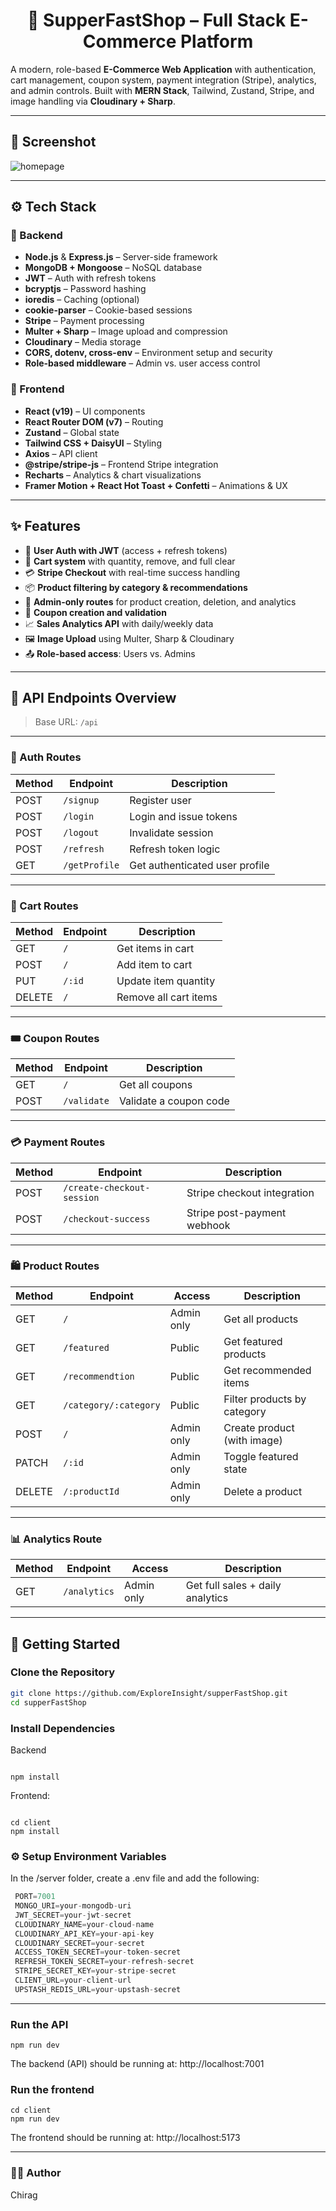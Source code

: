 <h1 align='center'> 🛒 SupperFastShop – Full Stack E-Commerce Platform</h1>

A modern, role-based **E-Commerce Web Application** with authentication, cart management, coupon system, payment integration (Stripe), analytics, and admin controls. Built with **MERN Stack**, Tailwind, Zustand, Stripe, and image handling via **Cloudinary + Sharp**.

---

## 📸 Screenshot

![homepage](/client/public/homepage.jpeg)

---

## ⚙️ Tech Stack

### 🧱 Backend
- **Node.js** & **Express.js** – Server-side framework
- **MongoDB + Mongoose** – NoSQL database
- **JWT** – Auth with refresh tokens
- **bcryptjs** – Password hashing
- **ioredis** – Caching (optional)
- **cookie-parser** – Cookie-based sessions
- **Stripe** – Payment processing
- **Multer + Sharp** – Image upload and compression
- **Cloudinary** – Media storage
- **CORS, dotenv, cross-env** – Environment setup and security
- **Role-based middleware** – Admin vs. user access control

### 🎨 Frontend
- **React (v19)** – UI components
- **React Router DOM (v7)** – Routing
- **Zustand** – Global state
- **Tailwind CSS + DaisyUI** – Styling
- **Axios** – API client
- **@stripe/stripe-js** – Frontend Stripe integration
- **Recharts** – Analytics & chart visualizations
- **Framer Motion + React Hot Toast + Confetti** – Animations & UX

---

## ✨ Features

- 🔐 **User Auth with JWT** (access + refresh tokens)
- 🛒 **Cart system** with quantity, remove, and full clear
- 💳 **Stripe Checkout** with real-time success handling
- 📦 **Product filtering by category & recommendations**
- 🎯 **Admin-only routes** for product creation, deletion, and analytics
- 🎉 **Coupon creation and validation**
- 📈 **Sales Analytics API** with daily/weekly data
- 🖼️ **Image Upload** using Multer, Sharp & Cloudinary
- 📤 **Role-based access**: Users vs. Admins

---

## 🔌 API Endpoints Overview

> Base URL: `/api`

---

### 🔑 Auth Routes

| Method | Endpoint         | Description             |
|--------|------------------|-------------------------|
| POST   | `/signup`        | Register user           |
| POST   | `/login`         | Login and issue tokens  |
| POST   | `/logout`        | Invalidate session      |
| POST   | `/refresh`       | Refresh token logic     |
| GET    | `/getProfile`    | Get authenticated user profile |

---

### 🛒 Cart Routes

| Method | Endpoint         | Description                |
|--------|------------------|----------------------------|
| GET    | `/`              | Get items in cart          |
| POST   | `/`              | Add item to cart           |
| PUT    | `/:id`           | Update item quantity       |
| DELETE | `/`              | Remove all cart items      |

---

### 🎟️ Coupon Routes

| Method | Endpoint         | Description             |
|--------|------------------|-------------------------|
| GET    | `/`              | Get all coupons         |
| POST   | `/validate`      | Validate a coupon code  |

---

### 💳 Payment Routes

| Method | Endpoint                      | Description                   |
|--------|-------------------------------|-------------------------------|
| POST   | `/create-checkout-session`    | Stripe checkout integration   |
| POST   | `/checkout-success`           | Stripe post-payment webhook   |

---

### 🛍️ Product Routes

| Method | Endpoint                    | Access       | Description                     |
|--------|-----------------------------|--------------|---------------------------------|
| GET    | `/`                         | Admin only   | Get all products                |
| GET    | `/featured`                | Public       | Get featured products           |
| GET    | `/recommendtion`           | Public       | Get recommended items           |
| GET    | `/category/:category`      | Public       | Filter products by category     |
| POST   | `/`                         | Admin only   | Create product (with image)     |
| PATCH  | `/:id`                      | Admin only   | Toggle featured state           |
| DELETE | `/:productId`               | Admin only   | Delete a product                |

---

### 📊 Analytics Route

| Method | Endpoint         | Access       | Description                      |
|--------|------------------|--------------|----------------------------------|
| GET    | `/analytics`     | Admin only   | Get full sales + daily analytics |

---

## 🚀 Getting Started

### Clone the Repository

```bash
git clone https://github.com/ExploreInsight/supperFastShop.git
cd supperFastShop

```
### Install Dependencies
Backend
```shell

npm install

```

 Frontend:
 
 ```shell

cd client
npm install

```

### ⚙️ Setup Environment Variables

In the /server folder, create a .env file and add the following:

```js
 PORT=7001
 MONGO_URI=your-mongodb-uri
 JWT_SECRET=your-jwt-secret
 CLOUDINARY_NAME=your-cloud-name
 CLOUDINARY_API_KEY=your-api-key
 CLOUDINARY_SECRET=your-secret
 ACCESS_TOKEN_SECRET=your-token-secret
 REFRESH_TOKEN_SECRET=your-refresh-secret
 STRIPE_SECRET_KEY=your-stripe-secret
 CLIENT_URL=your-client-url
 UPSTASH_REDIS_URL=your-upstash-secret
```
---

### Run the API

```shell
npm run dev
```
The backend (API) should be running at:
http://localhost:7001 

### Run the frontend

```shell
cd client
npm run dev
```

The frontend should be running at:
http://localhost:5173

---

### 👨‍💻 Author
Chirag
